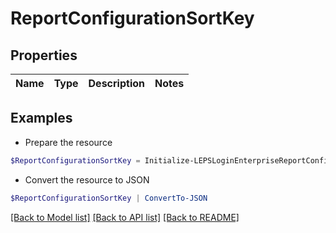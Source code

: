 # ReportConfigurationSortKey
## Properties

Name | Type | Description | Notes
------------ | ------------- | ------------- | -------------

## Examples

- Prepare the resource
```powershell
$ReportConfigurationSortKey = Initialize-LEPSLoginEnterpriseReportConfigurationSortKey 
```

- Convert the resource to JSON
```powershell
$ReportConfigurationSortKey | ConvertTo-JSON
```

[[Back to Model list]](../README.md#documentation-for-models) [[Back to API list]](../README.md#documentation-for-api-endpoints) [[Back to README]](../README.md)

